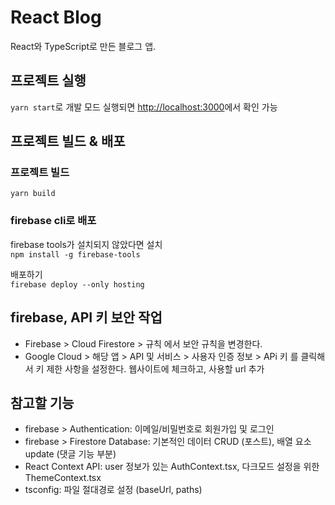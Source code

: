 # React Blog

React와 TypeScript로 만든 블로그 앱.

## 프로젝트 실행

`yarn start`로 개발 모드 실행되면
[http://localhost:3000](http://localhost:3000)에서 확인 가능

## 프로젝트 빌드 & 배포

### 프로젝트 빌드

`yarn build`

### firebase cli로 배포

firebase tools가 설치되지 않았다면 설치  
`npm install -g firebase-tools`

배포하기  
`firebase deploy --only hosting`

## firebase, API 키 보안 작업

- Firebase > Cloud Firestore > 규칙 에서 보안 규칙을 변경한다.
- Google Cloud > 해당 앱 > API 및 서비스 > 사용자 인증 정보 > APi 키 를 클릭해서 키 제한 사항을 설정한다. 웹사이트에 체크하고, 사용할 url 추가

## 참고할 기능

- firebase > Authentication: 이메일/비밀번호로 회원가입 및 로그인
- firebase > Firestore Database: 기본적인 데이터 CRUD (포스트), 배열 요소 update (댓글 기능 부분)
- React Context API: user 정보가 있는 AuthContext.tsx, 다크모드 설정을 위한 ThemeContext.tsx
- tsconfig: 파일 절대경로 설정 (baseUrl, paths)

